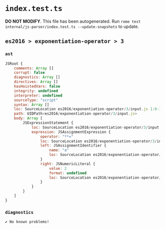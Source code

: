 # `index.test.ts`

**DO NOT MODIFY**. This file has been autogenerated. Run `rome test internal/js-parser/index.test.ts --update-snapshots` to update.

## `es2016 > exponentiation-operator > 3`

### `ast`

```javascript
JSRoot {
	comments: Array []
	corrupt: false
	diagnostics: Array []
	directives: Array []
	hasHoistedVars: false
	integrity: undefined
	interpreter: undefined
	sourceType: "script"
	syntax: Array []
	loc: SourceLocation es2016/exponentiation-operator/3/input.js 1:0-1:8
	path: UIDPath<es2016/exponentiation-operator/3/input.js>
	body: Array [
		JSExpressionStatement {
			loc: SourceLocation es2016/exponentiation-operator/3/input.js 1:0-1:8
			expression: JSAssignmentExpression {
				operator: "**="
				loc: SourceLocation es2016/exponentiation-operator/3/input.js 1:0-1:7
				left: JSAssignmentIdentifier {
					name: "a"
					loc: SourceLocation es2016/exponentiation-operator/3/input.js 1:0-1:1 (a)
				}
				right: JSNumericLiteral {
					value: 2
					format: undefined
					loc: SourceLocation es2016/exponentiation-operator/3/input.js 1:6-1:7
				}
			}
		}
	]
}
```

### `diagnostics`

```
✔ No known problems!

```
